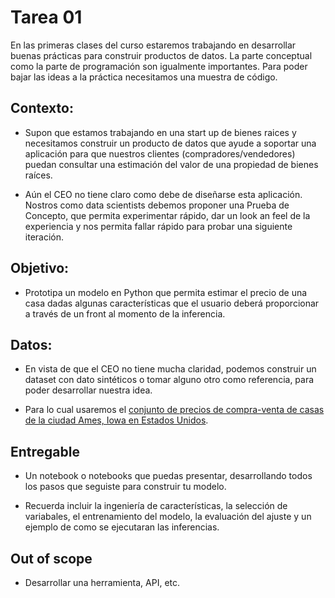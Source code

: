 # Tarea 01

En las primeras clases del curso estaremos trabajando en desarrollar buenas
prácticas para construir productos de datos. La parte conceptual como la
parte de programación son igualmente importantes. Para poder bajar las ideas
a la práctica necesitamos una muestra de código.

## Contexto:

* Supon que estamos trabajando en una start up de bienes raices y necesitamos
construir un producto de datos que ayude a soportar una aplicación para 
que nuestros clientes (compradores/vendedores) puedan consultar una estimación
del valor de una propiedad de bienes raíces.

* Aún el CEO no tiene claro como debe de diseñarse esta aplicación. Nostros
como data scientists debemos proponer una Prueba de Concepto, que permita
experimentar rápido, dar un look an feel de la experiencia y nos permita
fallar rápido para probar una siguiente iteración.

## Objetivo:

* Prototipa un modelo en Python que permita estimar el precio de una casa
dadas algunas características que el usuario deberá proporcionar a través de
un front al momento de la inferencia.

## Datos:

* En vista de que el CEO no tiene mucha claridad, podemos construir un dataset
  con dato sintéticos o tomar alguno otro como referencia, para poder 
  desarrollar nuestra idea.

* Para lo cual usaremos el [conjunto de precios de compra-venta de casas de la
  ciudad Ames, Iowa en Estados Unidos](https://www.kaggle.com/competitions/house-prices-advanced-regression-techniques).

## Entregable

* Un notebook o notebooks que puedas presentar, desarrollando todos los 
pasos que seguiste para construir tu modelo.

* Recuerda incluir la ingeniería de características, la selección de variabales,
el entrenamiento del modelo, la evaluación del ajuste y un ejemplo de como se
ejecutaran las inferencias.

## Out of scope

* Desarrollar una herramienta, API, etc.

